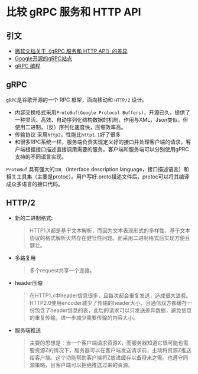 # 比较 gRPC 服务和 HTTP API

## 引文

* [微软文档关于《gRPC 服务和 HTTP API》的差异](https://docs.microsoft.com/zh-cn/aspnet/core/grpc/comparison?view=aspnetcore-5.0)
* [Google开源的gRPC站点](https://opensource.google/projects/grpc)
* [gRPC 编程](https://www.grpc.io/)

## gRPC

`gRPC`是谷歌开源的一个 RPC 框架，面向移动和 `HTTP/2` 设计。

* 内容交换格式采用`ProtoBuf(Google Protocol Buffers)`，开源已久，提供了一种灵活、高效、自动序列化结构数据的机制，作用与XML，Json类似，但使用二进制，（反）序列化速度快，压缩效率高。
* 传输协议 采用`http2`，性能比`http1.1`好了很多
* 和很多RPC系统一样，服务端负责实现定义好的接口并处理客户端的请求，客户端根据接口描述直接调用需要的服务。客户端和服务端可以分别使用gPRC支持的不同语言实现。

`ProtoBuf` 具有强大的`IDL`（interface description language，接口描述语言）和相关工具集（主要是protoc）。用户写好.proto描述文件后，protoc可以将其编译成众多语言的接口代码。

## HTTP/2

* 新的二进制格式:
  > HTTP1.X都是基于文本解析，而因为文本表现形式的多样性，基于文本协议的格式解析天然存在健壮性问题。而采用二进制格式后实现方便且健壮。
* 多路复用
  > 多个request共享一个连接。
* header压缩
  > 在HTTP1.x中header信息很多，且每次都会重复发送，造成很大浪费。HTTP2.0使用encoder减少了传输的header大小，且通信双方都缓存一份包含了header信息的表，此后的请求可以只发送差异数据，避免信息的重复传输，进一步减少需要传输的内容大小。
* 服务端推送
  > 主要的思想是：当一个客户端请求资源X，而服务器知道它很可能也需要资源Z的情况下，服务器可以在客户端发送请求前，主动将资源Z推送给客户端。这个功能帮助客户端将Z放进缓存以备将来之需。也遵守同源策略，且客户端可以拒绝推送过来的资源。
